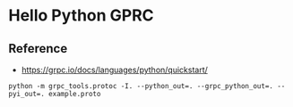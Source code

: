 # Hello Python GPRC

## Reference
- https://grpc.io/docs/languages/python/quickstart/

```shell
python -m grpc_tools.protoc -I. --python_out=. --grpc_python_out=. --pyi_out=. example.proto
```